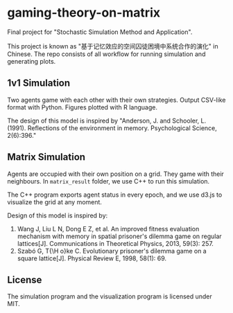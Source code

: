 # gaming-theory-on-matrix

Final project for "Stochastic Simulation Method and Application".

This project is known as "基于记忆效应的空间囚徒困境中系统合作的演化" in Chinese.
The repo consists of all workflow for running simulation and generating
plots.

## 1v1 Simulation

Two agents game with each other with their own strategies. Output CSV-like
format with Python. Figures plotted with R language.

The design of this model is inspired by "Anderson, J. and Schooler, L. (1991). Reflections of the environment in memory. Psychological Science, 2(6):396."

## Matrix Simulation

Agents are occupied with their own position on a grid. They game with their
neighbours. In `matrix_result` folder, we use C++ to run this simulation.

The C++ program exports agent status in every epoch, and we use d3.js to
visualize the grid at any moment.

Design of this model is inspired by:

1. Wang J, Liu L N, Dong E Z, et al. An improved fitness evaluation mechanism with memory in spatial
prisoner's dilemma game on regular lattices[J]. Communications in Theoretical Physics, 2013, 59(3): 257.
2. Szabó G, T{\H o}ke C. Evolutionary prisoner's dilemma game on a square lattice[J]. Physical Review E,
1998, 58(1): 69.

## License

The simulation program and the visualization program is licensed under MIT.
